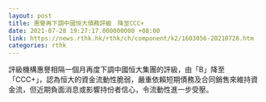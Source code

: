 ```yaml
---
layout: post
title: 惠譽再下調中國恒大債務評級　降至CCC+
date: 2021-07-28 19:27:17.000000000 +08:00
link: https://news.rthk.hk/rthk/ch/component/k2/1603056-20210728.htm
categories: rthk
---
```


評級機構惠譽相隔一個月再度下調中國恒大集團的評級，由「B」降至「CCC+」，認為恒大的資金流動性脆弱，嚴重依賴短期債務及合同銷售來維持資金流，但近期負面消息或影響持份者信心，令流動性進一步受壓。
